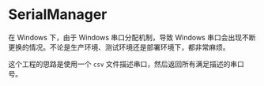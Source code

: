 # SerialManager

在 Windows 下，由于 Windows 串口分配机制，导致 Windows 串口会出现不断更换的情况。不论是生产环境、测试环境还是部署环境下，都非常麻烦。

这个工程的思路是使用一个 `csv` 文件描述串口，然后返回所有满足描述的串口号。

